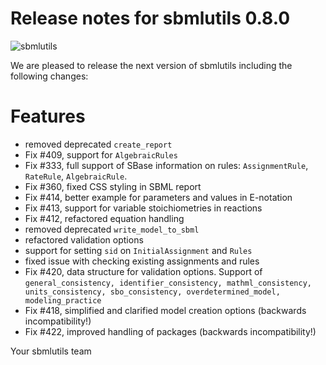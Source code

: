 # Release notes for sbmlutils 0.8.0
![sbmlutils](https://github.com/matthiaskoenig/sbmlutils/raw/develop/docs_builder/images/sbmlutils-logo-60.png)

We are pleased to release the next version of sbmlutils including the 
following changes:

# Features

- removed deprecated `create_report`
- Fix #409, support for `AlgebraicRules`
- Fix #333, full support of SBase information on rules: `AssignmentRule`, `RateRule`, `AlgebraicRule`.
- Fix #360, fixed CSS styling in SBML report
- Fix #414, better example for parameters and values in E-notation
- Fix #413, support for variable stoichiometries in reactions
- Fix #412, refactored equation handling
- removed deprecated `write_model_to_sbml`
- refactored validation options
- support for setting `sid` on `InitialAssignment` and `Rules`
- fixed issue with checking existing assignments and rules
- Fix #420, data structure for validation options. Support of `general_consistency, identifier_consistency, mathml_consistency, units_consistency, sbo_consistency, overdetermined_model, modeling_practice`
- Fix #418, simplified and clarified model creation options (backwards incompatibility!)
- Fix #422, improved handling of packages (backwards incompatibility!)

Your sbmlutils team

